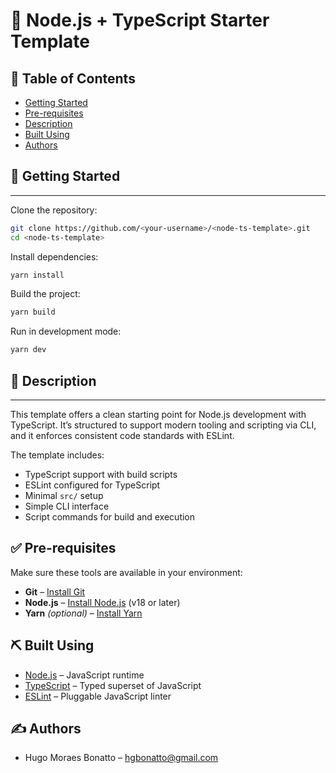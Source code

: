 # 🧰 Node.js + TypeScript Starter Template

## 📝 Table of Contents
- [Getting Started](#getting_started)
- [Pre-requisites](#prerequisites)
- [Description](#description)
- [Built Using](#built_using)
- [Authors](#authors)

## 🏁 Getting Started <a name = "getting_started"></a>
---
Clone the repository:
```bash
git clone https://github.com/<your-username>/<node-ts-template>.git
cd <node-ts-template>
```

Install dependencies:
```bash
yarn install
```

Build the project:
```bash
yarn build
```

Run in development mode:
```bash
yarn dev
```

## 📜 Description <a name = "description"></a>
---
This template offers a clean starting point for Node.js development with TypeScript. It’s structured to support modern tooling and scripting via CLI, and it enforces consistent code standards with ESLint.

The template includes:
- TypeScript support with build scripts
- ESLint configured for TypeScript
- Minimal `src/` setup
- Simple CLI interface
- Script commands for build and execution

## ✅ Pre-requisites <a name = "prerequisites"></a>
Make sure these tools are available in your environment:

- **Git** – [Install Git](https://git-scm.com/downloads)
- **Node.js** – [Install Node.js](https://nodejs.org/en/download/) (v18 or later)
- **Yarn** *(optional)* – [Install Yarn](https://classic.yarnpkg.com/en/docs/install)

## ⛏️ Built Using <a name = "built_using"></a>
- [Node.js](https://nodejs.org/) – JavaScript runtime
- [TypeScript](https://www.typescriptlang.org/) – Typed superset of JavaScript
- [ESLint](https://eslint.org/) – Pluggable JavaScript linter

## ✍️ Authors <a name = "authors"></a>
- Hugo Moraes Bonatto – <hgbonatto@gmail.com>
